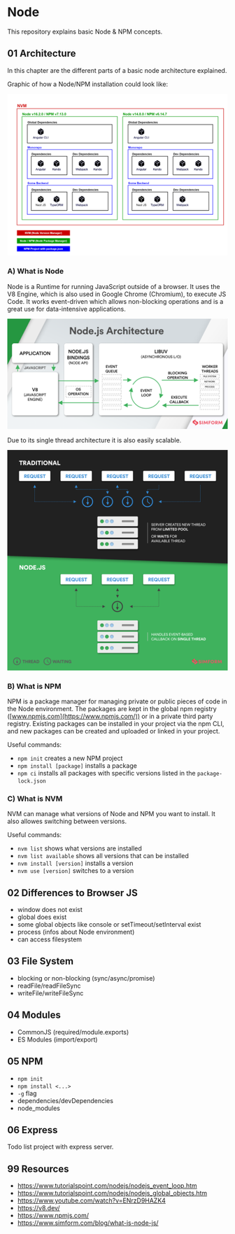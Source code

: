 # Node

This repository explains basic Node & NPM concepts.

## 01 Architecture

In this chapter are the different parts of a basic node architecture explained.

Graphic of how a Node/NPM installation could look like:

![Overview](01_Architecture/overview.png)

### A) What is Node

Node is a Runtime for running JavaScript outside of a browser. It uses the V8 Engine, which is also used in Google Chrome (Chromium), to execute JS Code. It works event-driven which allows non-blocking operations and is a great use for data-intensive applications.

![Overview](01_Architecture/node.js-architecture.png)

Due to its single thread architecture it is also easily scalable.

![Overview](01_Architecture/traditional-vs-node.js-server-thread.png)

### B) What is NPM

NPM is a package manager for managing private or public pieces of code in the Node environment. The packages are kept in the global npm registry ([www.npmjs.com](https://www.npmjs.com/)) or in a private third party registry. Existing packages can be installed in your project via the npm CLI, and new packages can be created and uploaded or linked in your project.

Useful commands:

- `npm init` creates a new NPM project
- `npm install [package]` installs a package
- `npm ci` installs all packages with specific versions listed in the `package-lock.json`

### C) What is NVM

NVM can manage what versions of Node and NPM you want to install. It also allowes switching between versions.

Useful commands:

- `nvm list` shows what versions are installed
- `nvm list available` shows all versions that can be installed
- `nvm install [version]` installs a version
- `nvm use [version]` switches to a version

## 02 Differences to Browser JS

- window does not exist
- global does exist
- some global objects like console or setTimeout/setInterval exist
- process (infos about Node environment)
- can access filesystem

## 03 File System

- blocking or non-blocking (sync/async/promise)
- readFile/readFileSync
- writeFile/writeFileSync

## 04 Modules

- CommonJS (required/module.exports)
- ES Modules (import/export)

## 05 NPM

- `npm init`
- `npm install <...>`
- `-g` flag
- dependencies/devDependencies
- node_modules

## 06 Express

Todo list project with express server.

## 99 Resources

- https://www.tutorialspoint.com/nodejs/nodejs_event_loop.htm
- https://www.tutorialspoint.com/nodejs/nodejs_global_objects.htm
- https://www.youtube.com/watch?v=ENrzD9HAZK4
- https://v8.dev/
- https://www.npmjs.com/
- https://www.simform.com/blog/what-is-node-js/